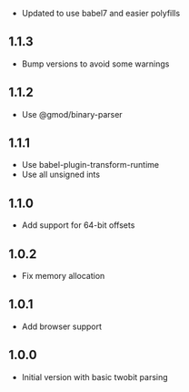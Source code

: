 - Updated to use babel7 and easier polyfills

## 1.1.3

- Bump versions to avoid some warnings

## 1.1.2

- Use @gmod/binary-parser


## 1.1.1

- Use babel-plugin-transform-runtime
- Use all unsigned ints

## 1.1.0

- Add support for 64-bit offsets

## 1.0.2

- Fix memory allocation

## 1.0.1

- Add browser support

## 1.0.0

- Initial version with basic twobit parsing

